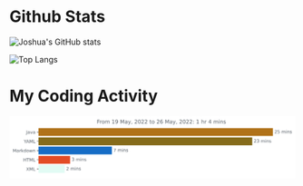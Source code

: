 # Github Stats
![Joshua's GitHub stats](https://github-readme-stats.vercel.app/api?username=joshuaLim995&theme=react&show_icons=true&count_private=true)
<!--
[![Joshua's wakatime stats](https://github-readme-stats.vercel.app/api/wakatime?username=joshuaLim995&theme=react)](https://github.com/anuraghazra/github-readme-stats)
-->
![Top Langs](https://github-readme-stats.vercel.app/api/top-langs/?username=joshuaLim995&layout=compact&hide=css&theme=react)

# My Coding Activity
[![My Coding Activity](https://github.com/joshuaLim995/joshuaLim995/blob/main/images/stat.svg)](https://wakatime.com/@joshuaLim995)

<!--
**JoshuaLim995/JoshuaLim995** is a ✨ _special_ ✨ repository because its `README.md` (this file) appears on your GitHub profile.

Here are some ideas to get you started:

- 🔭 I’m currently working on ...
- 🌱 I’m currently learning ...
- 👯 I’m looking to collaborate on ...
- 🤔 I’m looking for help with ...
- 💬 Ask me about ...
- 📫 How to reach me: ...
- 😄 Pronouns: ...
- ⚡ Fun fact: ...
-->

